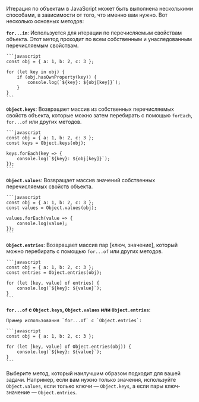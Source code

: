 ﻿Итерация по объектам в JavaScript может быть выполнена несколькими способами, в зависимости от того, что именно вам нужно. Вот несколько основных методов:

**`for...in`**:
Используется для итерации по перечисляемым свойствам объекта. Этот метод проходит по всем собственным и унаследованным перечисляемым свойствам.

    ```javascript
    const obj = { a: 1, b: 2, c: 3 };

    for (let key in obj) {
        if (obj.hasOwnProperty(key)) {
            console.log(`${key}: ${obj[key]}`);
        }
    }
    ```

**`Object.keys`**:
Возвращает массив из собственных перечисляемых свойств объекта, которые можно затем перебирать с помощью `forEach`, `for...of` или других методов.

    ```javascript
    const obj = { a: 1, b: 2, c: 3 };
    const keys = Object.keys(obj);

    keys.forEach(key => {
        console.log(`${key}: ${obj[key]}`);
    });
    ```

**`Object.values`**:
Возвращает массив значений собственных перечисляемых свойств объекта.

    ```javascript
    const obj = { a: 1, b: 2, c: 3 };
    const values = Object.values(obj);

    values.forEach(value => {
        console.log(value);
    });
    ```

**`Object.entries`**:
Возвращает массив пар [ключ, значение], который можно перебирать с помощью `for...of` или других методов.

    ```javascript
    const obj = { a: 1, b: 2, c: 3 };
    const entries = Object.entries(obj);

    for (let [key, value] of entries) {
        console.log(`${key}: ${value}`);
    }
    ```

**`for...of` с `Object.keys`, `Object.values` или `Object.entries`**:

    Пример использования `for...of` с `Object.entries`:

    ```javascript
    const obj = { a: 1, b: 2, c: 3 };

    for (let [key, value] of Object.entries(obj)) {
        console.log(`${key}: ${value}`);
    }
    ```

Выберите метод, который наилучшим образом подходит для вашей задачи. Например, если вам нужно только значения, используйте `Object.values`, если только ключи — `Object.keys`, а если пары ключ-значение — `Object.entries`.
